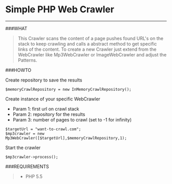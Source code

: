 Simple PHP Web Crawler
==============================
***

###WHAT

>This Crawler scans the content of a page pushes found URL's on the stack to keep crawling
and calls a abstract method to get specific links of the content.
To create a new Crawler just extend from the WebCrawler like Mp3WebCrawler or ImageWebCrawler
and adjust the Patterns.

###HOWTO

Create repository to save the results
```
$memoryCrawlRepository = new InMemoryCrawlRepository();
```
Create instance of your specific WebCrawler

*   Param 1: first url on crawl stack
*   Param 2: repository for the results
*   Param 3: number of pages to crawl (set to -1 for infinity)

```
$targetUrl = "want-to-crawl.com";
$mp3crawler = new Mp3WebCrawler([$targetUrl],$memoryCrawlRepository,1);
```
Start the crawler
```
$mp3crawler->process();
```

###REQUIREMENTS

>* PHP 5.5
